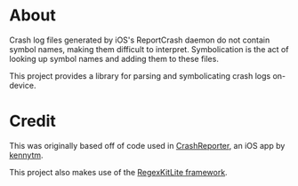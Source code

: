 About
=====

Crash log files generated by iOS's ReportCrash daemon do not contain symbol names, making them difficult to interpret.
Symbolication is the act of looking up symbol names and adding them to these files.

This project provides a library for parsing and symbolicating crash logs on-device.

Credit
=====

This was originally based off of code used in [CrashReporter](http://code.google.com/p/networkpx/wiki/Using_CrashReporter), an iOS app by [kennytm](https://github.com/kennytm).

This project also makes use of the [RegexKitLite framework](http://regexkit.sourceforge.net).
